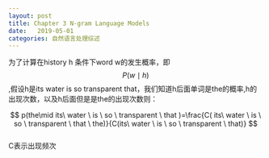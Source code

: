 ```yaml
---
layout: post
title: Chapter 3 N-gram Language Models
date:   2019-05-01
categories: 自然语言处理综述
---  
```


为了计算在history h 条件下word w的发生概率，即$$P(w\mid h)$$,假设h是its water is so transparent that，我们知道h后面单词是the的概率,h的出现次数，以及h后面但是是the的出现次数则：  

$$
p(the\mid its\ water \ is \ so \ transparent \ that )=\frac{C( its\ water \ is \ so \ transparent \ that \ the)}{C(its\ water \ is \ so \ transparent \ that)}
$$   
C表示出现频次




